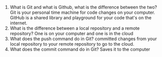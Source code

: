 1. What is Git and what is Github, what is the difference between the two?
Git is your personal time machine for code changes on your computer.
GitHub is a shared library and playground for your code that's on the internet.
2. What is the difference between a local repository and a remote repository?
One is on your computer and one is in the cloud
3. What does the push command do in Git?
committed changes from your local repository to your remote repository to go to the cloud.
4. What does the commit command do in Git?
Saves it to the computer
